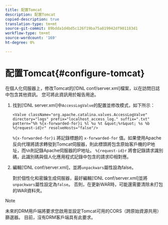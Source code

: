 ```yaml
---
title: 配置Tomcat
description: 配置Tomcat
copied-description: true
translation-type: tm+mt
source-git-commit: 89bdda1d4bd5c126f19ba75a819942df901183d1
workflow-type: tm+mt
source-wordcount: '169'
ht-degree: 0%

---
```



# 配置Tomcat{#configure-tomcat}

在個人化伺服器上，修改Tomcat的[!DNL conf/server.xml]檔案，以在訪問日誌中包含其他資訊。 您可將此資訊用於報告用途。

1. 找到[!DNL server.xml]中`AccessLogValve`的配置並修改模式，如下所示：

   ```
   <Valve className="org.apache.catalina.valves.AccessLogValve" 
   directory="logs" prefix="localhost_access_log." suffix=".txt" 
   pattern="%h %{x-forwarded-for}i %l %u %t &quot;%r&quot; %s %b 
   %{request-id}r" resolveHosts="false"/>
   ```

   `%{x-forwarded-for}i` 將記錄標題的 `x-forwarded-for` 值。如果使用Apache反向代理將請求轉發到Tomcat伺服器，則此標頭將包含原始客戶機的IP地址，而`%h`則記錄Apache伺服器的IP地址。 `%{request-id}r` 將會記錄請求識別碼，此識別碼與個人化應用程式記錄中包含的請求ID相對應。

1. 編輯[!DNL conf/server.xml]，並將`unpackwars`屬性設為false。

   對於個性化和密鑰生成伺服器，最好編輯[!DNL conf/server.xml]並將`unpackwars`屬性設定為`false`。 否則，在更新WAR時，可能還需要清除未打包的WAR資料夾。

>[!NOTE]
>
>未來的DRM用戶端將要求您啟用並設定Tomcat可用的CORS（跨原始資源共用）篩選器。 目前，沒有DRM客戶端具有此要求。

